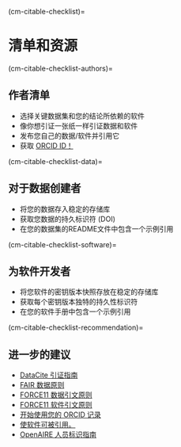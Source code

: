 (cm-citable-checklist)=
# 清单和资源

(cm-citable-checklist-authors)=
## 作者清单

- 选择关键数据集和您的结论所依赖的软件
- 像你想引证一张纸一样引证数据和软件
- 发布您自己的数据/软件并引用它
- 获取 [ORCID ID！](https://orcid.org/)

(cm-citable-checklist-data)=
## 对于数据创建者

- 将您的数据存入稳定的存储库
- 获取您数据的持久标识符 (DOI)
- 在您的数据集的README文件中包含一个示例引用

(cm-citable-checklist-software)=
## 为软件开发者

- 将您软件的密钥版本快照存放在稳定的存储库
- 获取每个密钥版本独特的持久性标识符
- 在您的软件手册中包含一个示例引用

(cm-citable-checklist-recommendation)=
## 进一步的建议

- [DataCite 引证指南](https://datacite.org/cite-your-data.html)
- [FAIR 数据原则](https://www.force11.org/group/fairgroup/fairprinciples)
- [FORCE11 数据引文原则](https://www.force11.org/datacitationprinciples)
- [FORCE11 软件引文原则](https://www.force11.org/software-citation-principles)
- [开始使用您的 ORCID 记录](https://support.orcid.org/hc/en-us/articles/360006896894-Getting-started-with-your-ORCID-record)
- [使软件可被引用。](https://guide.esciencecenter.nl/citable_software/making_software_citable.html)
- [OpenAIRE 人员标识指南](https://www.openaire.eu/how-can-identifiers-improve-the-dissemination-of-your-research-outputs)
